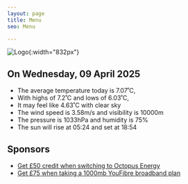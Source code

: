 ```yaml
---
layout: page
title: Menu
seo: Menu

---
```


![Logo](/images/logo.jpg){:width="832px"}

<!-- weather_marker starts -->
## On Wednesday, 09 April 2025

- The average temperature today is 7.07˚C,
- With highs of 7.2˚C and lows of 6.03˚C,
- It may feel like 4.63˚C with clear sky
- The wind speed is 3.58m/s and visibility is 10000m
- The pressure is 1033hPa and humidity is 75%
- The sun will rise at 05:24 and set at 18:54

<!-- weather_marker ends -->

## Sponsors

- [Get £50 credit when switching to Octopus Energy](https://bit.ly/3oD1nnS)
- [Get £75 when taking a 1000mb YouFibre broadband plan](https://aklam.io/91zWhU?)



